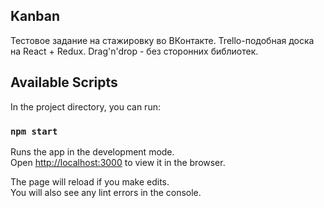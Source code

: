 ## Kanban

Тестовое задание на стажировку во ВКонтакте.
Trello-подобная доска на React + Redux. Drag'n'drop - без сторонних библиотек.

## Available Scripts

In the project directory, you can run:

### `npm start`

Runs the app in the development mode.<br>
Open [http://localhost:3000](http://localhost:3000) to view it in the browser.

The page will reload if you make edits.<br>
You will also see any lint errors in the console.
